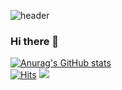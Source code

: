 ![header](https://capsule-render.vercel.app/api?type=waving&color=#AF7AC5&height=300&section=header&text=dlatldhs%20(Full_Stack)&fontSize=45)
### Hi there 👋
[![Anurag's GitHub stats](https://github-readme-stats.vercel.app/api?username=dlatldhs)](https://github.com/anuraghazra/github-readme-stats)<br>
[![Hits](https://hits.seeyoufarm.com/api/count/incr/badge.svg?url=https%3A%2F%2Fgithub.com%2Fdlatldhs%2Fhit-counter&count_bg=%23FFBEFB&title_bg=%23FFBEFB&icon=&icon_color=%23D8D8D8&title=views&edge_flat=false)](https://hits.seeyoufarm.com)
<img src="https://img.shields.io/badge/Python-3766AB?style=flat-square&logo=Python&logoColor=white"/></a>
